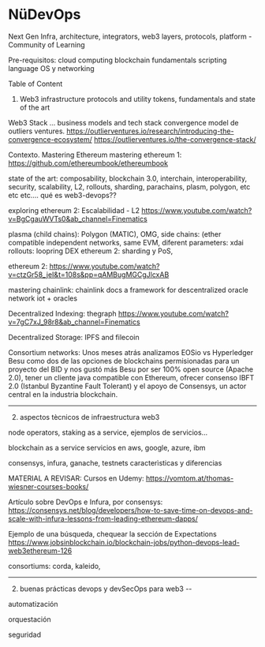 # NüDevOps
Next Gen Infra, architecture, integrators, web3 layers, protocols, platform - Community of Learning

Pre-requisitos: 
	cloud computing
	blockchain fundamentals
	scripting language
	OS y networking

Table of Content

1. Web3 infrastructure protocols and utility tokens, fundamentals and state of the art

Web3 Stack ... business models and tech stack
convergence model de outliers ventures.
https://outlierventures.io/research/introducing-the-convergence-ecosystem/
https://outlierventures.io/the-convergence-stack/

Contexto. Mastering Ethereum
mastering ethereum 1: https://github.com/ethereumbook/ethereumbook

state of the art:  composability, blockchain 3.0, interchain, interoperability, security, scalability, L2, rollouts, sharding, parachains, plasm, polygon, etc etc etc…. qué es web3-devops??

exploring ethereum 2: Escalabilidad - L2 
https://www.youtube.com/watch?v=BgCgauWVTs0&ab_channel=Finematics

plasma (child chains): Polygon (MATIC), OMG, 
side chains: (ether compatible independent networks, same EVM, diferent parameters: xdai
rollouts: loopring DEX 
ethereum 2: sharding y PoS, 

ethereum 2: https://www.youtube.com/watch?v=ctzGr58_jeI&t=108s&pp=qAMBugMGCgJlcxAB


mastering chainlink: chainlink docs
		a framework for descentralized oracle network 
		iot + oracles

Decentralized Indexing:
	thegraph
	https://www.youtube.com/watch?v=7gC7xJ_98r8&ab_channel=Finematics

Decentralized Storage:
	IPFS and filecoin

Consortium networks: 
	Unos meses atrás analizamos EOSio vs Hyperledger Besu como dos de las opciones de blockchains permisionadas para un proyecto del BID y nos gustó más Besu por ser 100% open source (Apache 2.0), tener un cliente java compatible con Ethereum, ofrecer consenso IBFT 2.0 (Istanbul Byzantine Fault Tolerant) y el apoyo de Consensys, un actor central en la industria blockchain.


----
2. aspectos tècnicos de infraestructura web3 

node operators, staking as a service, ejemplos de servicios… 

blockchain as a service
servicios en aws, google, azure, ibm

consensys, infura, ganache, testnets caracterìsticas y diferencias



MATERIAL A REVISAR:
Cursos en Udemy:
https://vomtom.at/thomas-wiesner-courses-books/

Artículo sobre DevOps e Infura, por consensys:
https://consensys.net/blog/developers/how-to-save-time-on-devops-and-scale-with-infura-lessons-from-leading-ethereum-dapps/

Ejemplo de una búsqueda, chequear la sección de Expectations
https://www.jobsinblockchain.io/blockchain-jobs/python-devops-lead-web3ethereum-126


consortiums: corda, kaleido, 

----
2. buenas prácticas devops y devSecOps para web3 -- 

automatización

orquestación

seguridad
